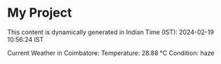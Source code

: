 # My Project

This content is dynamically generated in Indian Time (IST): 2024-02-19 10:56:24 IST


Current Weather in Coimbatore:
Temperature: 28.88 °C
Condition: haze
